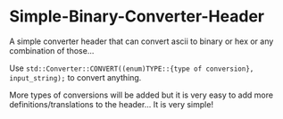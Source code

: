 # Simple-Binary-Converter-Header
A simple converter header that can convert ascii to binary or hex or any combination of those...

Use ```std::Converter::CONVERT((enum)TYPE::{type of conversion}, input_string);``` to convert anything.

More types of conversions will be added but it is very easy to add more definitions/translations to the header... It is very simple!
